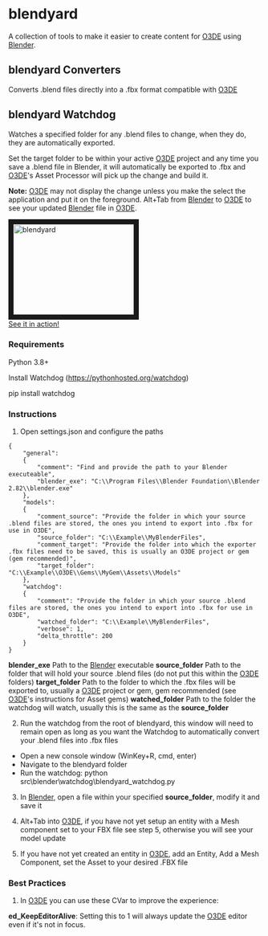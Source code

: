 # blendyard

A collection of tools to make it easier to create content for [O3DE](https://github.com/o3de/o3de) using [Blender](https://github.com/blender/blender).

## blendyard Converters

Converts .blend files directly into a .fbx format compatible with [O3DE](https://github.com/o3de/o3de)

## blendyard Watchdog

Watches a specified folder for any .blend files to change, when they do, they are automatically exported.

Set the target folder to be within your active [O3DE](https://github.com/o3de/o3de) project and any time you save a .blend file in Blender, it will automatically be exported to .fbx and [O3DE](https://github.com/o3de/o3de)'s Asset Processor will pick up the change and build it.

**Note:** [O3DE](https://github.com/o3de/o3de) may not display the change unless you make the select the application and put it on the foreground. Alt+Tab from [Blender](https://github.com/blender/blender) to [O3DE](https://github.com/o3de/o3de) to see your updated [Blender](https://github.com/blender/blender) file in [O3DE](https://github.com/o3de/o3de).

<a href="http://www.youtube.com/watch?feature=player_embedded&v=sfu9E7HPy4s" target="_blank"><img src="http://img.youtube.com/vi/sfu9E7HPy4s/0.jpg" alt="blendyard" width="240" height="180" border="10" /><br/>See it in action!</a>

### Requirements

Python 3.8+

Install Watchdog (https://pythonhosted.org/watchdog)

pip install watchdog

### Instructions

1. Open settings.json and configure the paths

```
{
    "general":
    {
        "comment": "Find and provide the path to your Blender executeable",
        "blender_exe": "C:\\Program Files\\Blender Foundation\\Blender 2.82\\blender.exe"
    },
    "models":
    {
        "comment_source": "Provide the folder in which your source .blend files are stored, the ones you intend to export into .fbx for use in O3DE",
        "source_folder": "C:\\Example\\MyBlenderFiles",
        "comment_target": "Provide the folder into which the exporter .fbx files need to be saved, this is usually an O3DE project or gem (gem recommended)",
        "target_folder": "C:\\Example\\O3DE\\Gems\\MyGem\\Assets\\Models"
    },
    "watchdog":
    {
        "comment": "Provide the folder in which your source .blend files are stored, the ones you intend to export into .fbx for use in O3DE",
        "watched_folder": "C:\\Example\\MyBlenderFiles",
        "verbose": 1,
        "delta_throttle": 200
    }
}
```

**blender_exe** Path to the [Blender](https://github.com/blender/blender) executable
**source_folder** Path to the folder that will hold your source .blend files (do not put this within the [O3DE](https://github.com/o3de/o3de) folders)
**target_folder** Path to the folder to which the .fbx files will be exported to, usually a [O3DE](https://github.com/o3de/o3de) project or gem, gem recommended (see [O3DE](https://github.com/o3de/o3de)'s instructions for Asset gems)
**watched_folder** Path to the folder the watchdog will watch, usually this is the same as the **source_folder**

2. Run the watchdog from the root of blendyard, this window will need to remain open as long as you want the Watchdog to automatically convert your .blend files into .fbx files

- Open a new console window (WinKey+R, cmd, enter)
- Navigate to the blendyard folder
- Run the watchdog:
    python src\blender\watchdog\blendyard_watchdog.py

3. In [Blender](https://github.com/blender/blender), open a file within your specified **source_folder**, modify it and save it

4. Alt+Tab into [O3DE](https://github.com/o3de/o3de), if you have not yet setup an entity with a Mesh component set to your FBX file see step 5, otherwise you will see your model update

5. If you have not yet created an entity in [O3DE](https://github.com/o3de/o3de), add an Entity, Add a Mesh Component, set the Asset to your desired .FBX file

### Best Practices

1. In [O3DE](https://github.com/o3de/o3de) you can use these CVar to improve the experience:

**ed_KeepEditorAlive**: Setting this to 1 will always update the [O3DE](https://github.com/o3de/o3de) editor even if it's not in focus.
